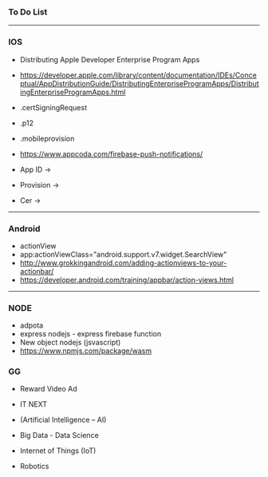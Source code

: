 ### To Do List
 
----------------
### IOS

* Distributing Apple Developer Enterprise Program Apps
* https://developer.apple.com/library/content/documentation/IDEs/Conceptual/AppDistributionGuide/DistributingEnterpriseProgramApps/DistributingEnterpriseProgramApps.html

* .certSigningRequest
* .p12
* .mobileprovision
* https://www.appcoda.com/firebase-push-notifications/

* App ID ->
* Provision ->
* Cer -> 

------------------------------
### Android
* actionView
* app:actionViewClass="android.support.v7.widget.SearchView"
* http://www.grokkingandroid.com/adding-actionviews-to-your-actionbar/
* https://developer.android.com/training/appbar/action-views.html

-----------

### NODE
* adpota 
* express nodejs - express firebase function
* New object nodejs (jsvascript)
* https://www.npmjs.com/package/wasm

### GG 
* Reward Video Ad


* IT NEXT
* (Artificial Intelligence – AI)
* Big Data - Data Science
* Internet of Things (IoT)
* Robotics


